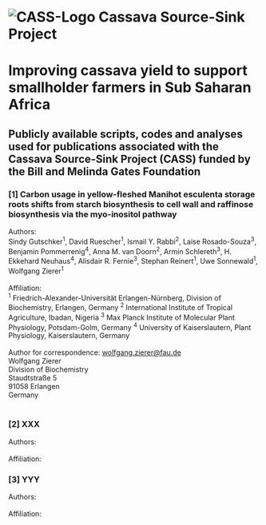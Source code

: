 # ![CASS-Logo](https://cass-research.org/wp-content/uploads/2019/05/CASS-Logo_freigestellt.png) Cassava Source-Sink Project 
# Improving cassava yield to support smallholder farmers in Sub Saharan Africa 
## Publicly available scripts, codes and analyses used for publications associated with the Cassava Source-Sink Project (CASS) funded by the Bill and Melinda Gates Foundation

### **[1] Carbon usage in yellow-fleshed Manihot esculenta storage roots shifts from starch biosynthesis to cell wall and raffinose biosynthesis via the myo-inositol pathway**<br />
Authors:<br />
Sindy Gutschker<sup>1</sup>, David Ruescher<sup>1</sup>, Ismail Y. Rabbi<sup>2</sup>, Laise Rosado-Souza<sup>3</sup>, Benjamin Pommerrenig<sup>4</sup>, Anna M. van Doorn<sup>2</sup>, Armin Schlereth<sup>3</sup>, H. Ekkehard Neuhaus<sup>4</sup>, Alisdair R. Fernie<sup>3</sup>, Stephan Reinert<sup>1</sup>, Uwe Sonnewald<sup>1</sup>, Wolfgang Zierer<sup>1</sup><br /><br />
Affiliation:<br />
<sup>1</sup> Friedrich-Alexander-Universität Erlangen-Nürnberg, Division of Biochemistry, Erlangen, Germany
<sup>2</sup> International Institute of Tropical Agriculture, Ibadan, Nigeria
<sup>3</sup> Max Planck Institute of Molecular Plant Physiology, Potsdam-Golm, Germany
<sup>4</sup> University of Kaiserslautern, Plant Physiology, Kaiserslautern, Germany<br /><br />
Author for correspondence: wolfgang.zierer@fau.de<br />
Wolfgang Zierer<br />
Division of Biochemistry<br />
Staudtstraße 5<br />
91058 Erlangen<br />
Germany<br /><br />

### **[2] XXX**<br />
Authors:<br /><br />
Affiliation:<br />

### **[3] YYY**<br />
Authors:<br /><br />
Affiliation:<br />
